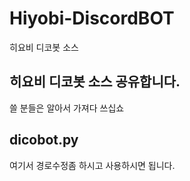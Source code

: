 # Hiyobi-DiscordBOT
히요비 디코봇 소스


## 히요비 디코봇 소스 공유합니다.

쓸 분들은 알아서 가져다 쓰십쇼



## dicobot.py

여기서 경로수정좀 하시고 사용하시면 됩니다.



